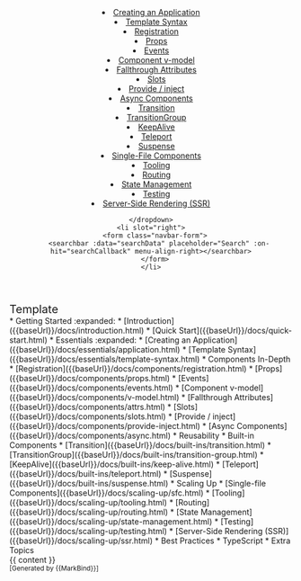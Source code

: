 <head-bottom>
  <link rel="stylesheet" href="{{baseUrl}}/stylesheets/main.css">
</head-bottom>

<header sticky>
  <navbar type="dark">
    <!-- <a slot="brand" href="{{baseUrl}}/index.html" title="Home" class="navbar-brand">Your Logo</a> -->
    <dropdown header="Essentials" class="nav-link">
      <li><a href="{{baseUrl}}/docs/essentials/application.html" class="dropdown-item">Creating an Application</a></li>
      <li><a href="{{baseUrl}}/docs/essentials/template-syntax.html" class="dropdown-item">Template Syntax</a></li>
    </dropdown>
    <dropdown header="Components In-Depth" class="nav-link">
      <li><a href="{{baseUrl}}/docs/components/registration.html" class="dropdown-item">Registration</a></li>
      <li><a href="{{baseUrl}}/docs/components/props.html" class="dropdown-item">Props</a></li>
      <li><a href="{{baseUrl}}/docs/components/events.html" class="dropdown-item">Events</a></li>
      <li><a href="{{baseUrl}}/docs/components/v-model.html" class="dropdown-item">Component v-model</a></li>
      <li><a href="{{baseUrl}}/docs/components/attrs.html" class="dropdown-item">Fallthrough Attributes</a></li>
      <li><a href="{{baseUrl}}/docs/components/slots.html" class="dropdown-item">Slots</a></li>
      <li><a href="{{baseUrl}}/docs/components/provide-inject.html" class="dropdown-item">Provide / inject</a></li>
      <li><a href="{{baseUrl}}/docs/components/async.html" class="dropdown-item">Async Components</a></li>
    </dropdown>
    <dropdown header="Built-in Components" class="nav-link">
      <li><a href="{{baseUrl}}/docs/built-ins/transition.html" class="dropdown-item">Transition</a></li>
      <li><a href="{{baseUrl}}/docs/built-ins/transition-group.html" class="dropdown-item">TransitionGroup</a></li>
      <li><a href="{{baseUrl}}/docs/built-ins/keep-alive.html" class="dropdown-item">KeepAlive</a></li>
      <li><a href="{{baseUrl}}/docs/built-ins/teleport.html" class="dropdown-item">Teleport</a></li>
      <li><a href="{{baseUrl}}/docs/built-ins/suspense.html" class="dropdown-item">Suspense</a></li>
    </dropdown>
    <dropdown header="Scaling Up" class="nav-link">
      <li><a href="{{baseUrl}}/docs/scaling-up/sfc.html" class="dropdown-item">Single-File Components</a></li>
      <li><a href="{{baseUrl}}/docs/scaling-up/tooling.html" class="dropdown-item">Tooling</a></li>
      <li><a href="{{baseUrl}}/docs/scaling-up/routing.html" class="dropdown-item">Routing</a></li>
      <li><a href="{{baseUrl}}/docs/scaling-up/state-management.html" class="dropdown-item">State Management</a></li>
      <li><a href="{{baseUrl}}/docs/scaling-up/testing.html" class="dropdown-item">Testing</a></li>
      <li><a href="{{baseUrl}}/docs/scaling-up/ssr.html" class="dropdown-item">Server-Side Rendering (SSR)</a></li>

    </dropdown>
    <li slot="right">
      <form class="navbar-form">
        <searchbar :data="searchData" placeholder="Search" :on-hit="searchCallback" menu-align-right></searchbar>
      </form>
    </li>
  </navbar>
</header>

<div id="flex-body">
  <nav id="site-nav">
    <div class="site-nav-top">
      <div class="fw-bold mb-2" style="font-size: 1.25rem;">Template</div>
    </div>
    <div class="nav-component slim-scroll">
      <site-nav>
<!-- * [Home :house:]({{ baseUrl }}/index.html) -->
* Getting Started :expanded:
  * [Introduction]({{baseUrl}}/docs/introduction.html)
  * [Quick Start]({{baseUrl}}/docs/quick-start.html)
* Essentials :expanded:
  * [Creating an Application]({{baseUrl}}/docs/essentials/application.html)
  * [Template Syntax]({{baseUrl}}/docs/essentials/template-syntax.html)
* Components In-Depth
  * [Registration]({{baseUrl}}/docs/components/registration.html)
  * [Props]({{baseUrl}}/docs/components/props.html)
  * [Events]({{baseUrl}}/docs/components/events.html)
  * [Component v-model]({{baseUrl}}/docs/components/v-model.html)
  * [Fallthrough Attributes]({{baseUrl}}/docs/components/attrs.html)
  * [Slots]({{baseUrl}}/docs/components/slots.html)
  * [Provide / inject]({{baseUrl}}/docs/components/provide-inject.html)
  * [Async Components]({{baseUrl}}/docs/components/async.html)
* Reusability
* Built-in Components
  * [Transition]({{baseUrl}}/docs/built-ins/transition.html)
  * [TransitionGroup]({{baseUrl}}/docs/built-ins/transition-group.html)
  * [KeepAlive]({{baseUrl}}/docs/built-ins/keep-alive.html)
  * [Teleport]({{baseUrl}}/docs/built-ins/teleport.html)
  * [Suspense]({{baseUrl}}/docs/built-ins/suspense.html)
* Scaling Up
  * [Single-file Components]({{baseUrl}}/docs/scaling-up/sfc.html)
  * [Tooling]({{baseUrl}}/docs/scaling-up/tooling.html)
  * [Routing]({{baseUrl}}/docs/scaling-up/routing.html)
  * [State Management]({{baseUrl}}/docs/scaling-up/state-management.html)
  * [Testing]({{baseUrl}}/docs/scaling-up/testing.html)
  * [Server-Side Rendering (SSR)]({{baseUrl}}/docs/scaling-up/ssr.html)
* Best Practices
* TypeScript
* Extra Topics
      </site-nav>
    </div>
  </nav>
  <div id="content-wrapper">
    {{ content }}
  </div>
  <nav id="page-nav">
    <div class="nav-component slim-scroll">
      <page-nav />
    </div>
  </nav>
</div>

<footer>
  <!-- Support MarkBind by including a link to us on your landing page! -->
  <div class="text-center">
    <small>[Generated by {{MarkBind}}]</small>
  </div>
</footer>
